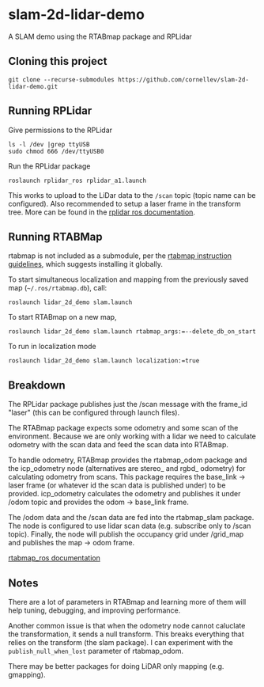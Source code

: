 # slam-2d-lidar-demo
A SLAM demo using the RTABmap package and RPLidar

## Cloning this project

`git clone --recurse-submodules https://github.com/cornellev/slam-2d-lidar-demo.git`

## Running RPLidar

Give permissions to the RPLidar
```
ls -l /dev |grep ttyUSB
sudo chmod 666 /dev/ttyUSB0
```

Run the RPLidar package
```
roslaunch rplidar_ros rplidar_a1.launch
```

This works to upload to the LiDar data to the `/scan` topic (topic name can be configured). Also recommended to setup a laser frame in the transform tree. More can be found in the [rplidar ros documentation](https://github.com/robopeak/rplidar_ros).

## Running RTABMap

rtabmap is not included as a submodule, per the [rtabmap instruction guidelines](https://github.com/robopeak/rplidar_ros), which suggests installing it globally.

To start simultaneous localization and mapping from the previously saved map (`~/.ros/rtabmap.db`), call:
```
roslaunch lidar_2d_demo slam.launch
```

To start RTABmap on a new map,
```
roslaunch lidar_2d_demo slam.launch rtabmap_args:=--delete_db_on_start
```

To run in localization mode
```
roslaunch lidar_2d_demo slam.launch localization:=true
```

## Breakdown

The RPLidar package publishes just the /scan message with the frame_id "laser" (this can be configured through launch files).

The RTABmap package expects some odometry and some scan of the environment. Because we are only working with a lidar we need to calculate odometry with the scan data and feed the scan data into RTABmap.

To handle odometry, RTABmap provides the rtabmap_odom package and the icp_odometry node (alternatives are stereo_ and rgbd_ odometry) for calculating odometry from scans. This package requires the base_link -> laser frame (or whatever id the scan data is published under) to be provided. icp_odometry calculates the odometry and publishes it under /odom topic and provides the odom -> base_link frame.

The /odom data and the /scan data are fed into the rtabmap_slam package. The node is configured to use lidar scan data (e.g. subscribe only to /scan topic). Finally, the node will publish the occupancy grid under /grid_map and publishes the map -> odom frame. 

[rtabmap_ros documentation](http://wiki.ros.org/rtabmap_slam)

## Notes

There are a lot of parameters in RTABmap and learning more of them will help tuning, debugging, and improving performance.

Another common issue is that when the odometry node cannot caluclate the transformation, it sends a null transform. This breaks everything that relies on the transform (the slam package). I can experiment with the `publish_null_when_lost` parameter of rtabmap_odom.

There may be better packages for doing LiDAR only mapping (e.g. gmapping).